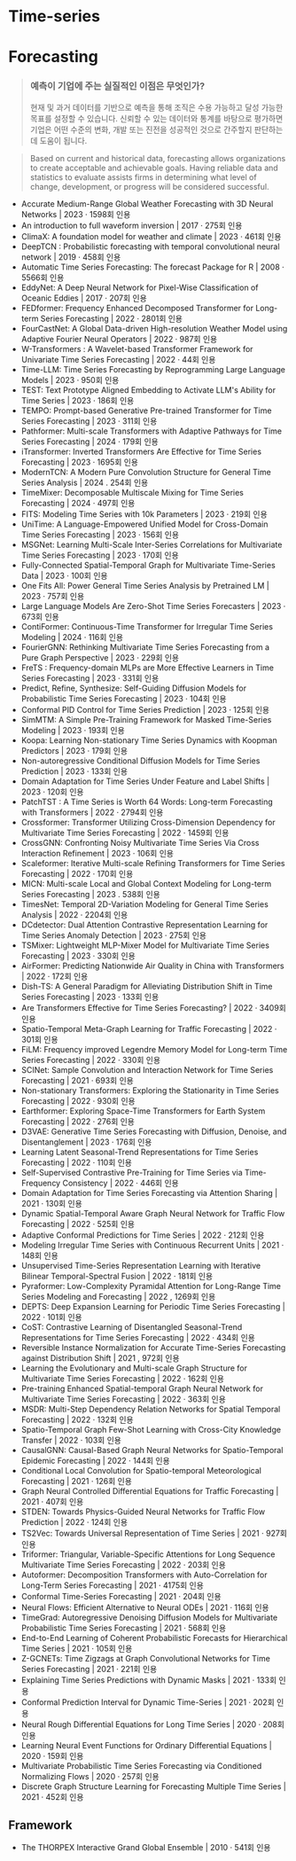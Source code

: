 # Time-series

# Forecasting
> ### 예측이 기업에 주는 실질적인 이점은 무엇인가?
> 현재 및 과거 데이터를 기반으로 예측을 통해 조직은 수용 가능하고 달성 가능한 목표를 설정할 수 있습니다.
> 신뢰할 수 있는 데이터와 통계를 바탕으로 평가하면 기업은 어떤 수준의 변화, 개발 또는 진전을 성공적인 것으로 간주할지 판단하는 데 도움이 됩니다.

>Based on current and historical data, forecasting allows organizations to create acceptable and achievable goals.
>Having reliable data and statistics to evaluate assists firms in determining what level of change, development, or progress will be considered successful.

- Accurate Medium-Range Global Weather Forecasting with 3D Neural Networks | 2023 · 1598회 인용
- An introduction to full waveform inversion | 2017 · 275회 인용
- ClimaX: A foundation model for weather and climate | 2023 · 461회 인용
- DeepTCN : Probabilistic forecasting with temporal convolutional neural network | 2019 · 458회 인용
- Automatic Time Series Forecasting: The forecast Package for R | 2008 · 5566회 인용
- EddyNet: A Deep Neural Network for Pixel-Wise Classification of Oceanic Eddies | 2017 · 207회 인용
- FEDformer: Frequency Enhanced Decomposed Transformer for Long-term Series Forecasting | 2022 · 2801회 인용
- FourCastNet: A Global Data-driven High-resolution Weather Model using Adaptive Fourier Neural Operators | 2022 · 987회 인용
- W-Transformers : A Wavelet-based Transformer Framework for Univariate Time Series Forecasting | 2022 · 44회 인용
- Time-LLM: Time Series Forecasting by Reprogramming Large Language Models | 2023 · 950회 인용
- TEST: Text Prototype Aligned Embedding to Activate LLM's Ability for Time Series | 2023 · 186회 인용
- TEMPO: Prompt-based Generative Pre-trained Transformer for Time Series Forecasting | 2023 · 311회 인용
- Pathformer: Multi-scale Transformers with Adaptive Pathways for Time Series Forecasting | 2024 · 179회 인용
- iTransformer: Inverted Transformers Are Effective for Time Series Forecasting | 2023 · 1695회 인용
- ModernTCN: A Modern Pure Convolution Structure for General Time Series Analysis | 2024 . 254회 인용
- TimeMixer: Decomposable Multiscale Mixing for Time Series Forecasting | 2024 · 497회 인용
- FITS: Modeling Time Series with 10k Parameters | 2023 · 219회 인용
- UniTime: A Language-Empowered Unified Model for Cross-Domain Time Series Forecasting | 2023 · 156회 인용
- MSGNet: Learning Multi-Scale Inter-Series Correlations for Multivariate Time Series Forecasting | 2023 · 170회 인용
- Fully-Connected Spatial-Temporal Graph for Multivariate Time-Series Data | 2023 · 100회 인용
- One Fits All: Power General Time Series Analysis by Pretrained LM | 2023 · 757회 인용
- Large Language Models Are Zero-Shot Time Series Forecasters | 2023 · 673회 인용
- ContiFormer: Continuous-Time Transformer for Irregular Time Series Modeling | 2024 · 116회 인용
- FourierGNN: Rethinking Multivariate Time Series Forecasting from a Pure Graph Perspective | 2023 · 229회 인용
- FreTS : Frequency-domain MLPs are More Effective Learners in Time Series Forecasting | 2023 · 331회 인용
- Predict, Refine, Synthesize: Self-Guiding Diffusion Models for Probabilistic Time Series Forecasting | 2023 · 104회 인용
- Conformal PID Control for Time Series Prediction | 2023 · 125회 인용
- SimMTM: A Simple Pre-Training Framework for Masked Time-Series Modeling | 2023 · 193회 인용
- Koopa: Learning Non-stationary Time Series Dynamics with Koopman Predictors | 2023 · 179회 인용
- Non-autoregressive Conditional Diffusion Models for Time Series Prediction | 2023 · 133회 인용
- Domain Adaptation for Time Series Under Feature and Label Shifts | 2023 · 120회 인용
- PatchTST : A Time Series is Worth 64 Words: Long-term Forecasting with Transformers | 2022 · 2794회 인용
- Crossformer: Transformer Utilizing Cross-Dimension Dependency for Multivariate Time Series Forecasting | 2022 · 1459회 인용
- CrossGNN: Confronting Noisy Multivariate Time Series Via Cross Interaction Refinement | 2023 · 106회 인용
- Scaleformer: Iterative Multi-scale Refining Transformers for Time Series Forecasting | 2022 · 170회 인용
- MICN: Multi-scale Local and Global Context Modeling for Long-term Series Forecasting | 2023 . 538회 인용
- TimesNet: Temporal 2D-Variation Modeling for General Time Series Analysis | 2022 · 2204회 인용
- DCdetector: Dual Attention Contrastive Representation Learning for Time Series Anomaly Detection | 2023 · 275회 인용
- TSMixer: Lightweight MLP-Mixer Model for Multivariate Time Series Forecasting | 2023 · 330회 인용
- AirFormer: Predicting Nationwide Air Quality in China with Transformers | 2022 · 172회 인용
- Dish-TS: A General Paradigm for Alleviating Distribution Shift in Time Series Forecasting | 2023 · 133회 인용
- Are Transformers Effective for Time Series Forecasting? | 2022 · 3409회 인용
- Spatio-Temporal Meta-Graph Learning for Traffic Forecasting | 2022 · 301회 인용
- FiLM: Frequency improved Legendre Memory Model for Long-term Time Series Forecasting | 2022 · 330회 인용
- SCINet: Sample Convolution and Interaction Network for Time Series Forecasting | 2021 · 693회 인용
- Non-stationary Transformers: Exploring the Stationarity in Time Series Forecasting | 2022 · 930회 인용
- Earthformer: Exploring Space-Time Transformers for Earth System Forecasting | 2022 · 276회 인용
- D3VAE: Generative Time Series Forecasting with Diffusion, Denoise, and Disentanglement | 2023 · 176회 인용
- Learning Latent Seasonal-Trend Representations for Time Series Forecasting | 2022 · 110회 인용
- Self-Supervised Contrastive Pre-Training for Time Series via Time-Frequency Consistency | 2022 · 446회 인용
- Domain Adaptation for Time Series Forecasting via Attention Sharing | 2021 · 130회 인용
- Dynamic Spatial-Temporal Aware Graph Neural Network for Traffic Flow Forecasting | 2022 · 525회 인용
- Adaptive Conformal Predictions for Time Series | 2022 · 212회 인용
- Modeling Irregular Time Series with Continuous Recurrent Units | 2021 · 148회 인용
- Unsupervised Time-Series Representation Learning with Iterative Bilinear Temporal-Spectral Fusion | 2022 · 181회 인용
- Pyraformer: Low-Complexity Pyramidal Attention for Long-Range Time Series Modeling and Forecasting | 2022 , 1269회 인용
- DEPTS: Deep Expansion Learning for Periodic Time Series Forecasting | 2022 · 101회 인용
- CoST: Contrastive Learning of Disentangled Seasonal-Trend Representations for Time Series Forecasting | 2022 · 434회 인용
- Reversible Instance Normalization for Accurate Time-Series Forecasting against Distribution Shift | 2021 , 972회 인용
- Learning the Evolutionary and Multi-scale Graph Structure for Multivariate Time Series Forecasting | 2022 · 162회 인용
- Pre-training Enhanced Spatial-temporal Graph Neural Network for Multivariate Time Series Forecasting | 2022 · 363회 인용
- MSDR: Multi-Step Dependency Relation Networks for Spatial Temporal Forecasting | 2022 · 132회 인용
- Spatio-Temporal Graph Few-Shot Learning with Cross-City Knowledge Transfer | 2022 · 103회 인용
- CausalGNN: Causal-Based Graph Neural Networks for Spatio-Temporal Epidemic Forecasting | 2022 · 144회 인용
- Conditional Local Convolution for Spatio-temporal Meteorological Forecasting | 2021 · 126회 인용
- Graph Neural Controlled Differential Equations for Traffic Forecasting | 2021 · 407회 인용
- STDEN: Towards Physics-Guided Neural Networks for Traffic Flow Prediction | 2022 · 124회 인용
- TS2Vec: Towards Universal Representation of Time Series | 2021 · 927회 인용
- Triformer: Triangular, Variable-Specific Attentions for Long Sequence Multivariate Time Series Forecasting | 2022 · 203회 인용
- Autoformer: Decomposition Transformers with Auto-Correlation for Long-Term Series Forecasting | 2021 · 4175회 인용
- Conformal Time-Series Forecasting | 2021 · 204회 인용
- Neural Flows: Efficient Alternative to Neural ODEs | 2021 · 116회 인용
- TimeGrad: Autoregressive Denoising Diffusion Models for Multivariate Probabilistic Time Series Forecasting | 2021 · 568회 인용
- End-to-End Learning of Coherent Probabilistic Forecasts for Hierarchical Time Series | 2021 · 105회 인용
- Z-GCNETs: Time Zigzags at Graph Convolutional Networks for Time Series Forecasting | 2021 · 221회 인용
- Explaining Time Series Predictions with Dynamic Masks | 2021 · 133회 인용
- Conformal Prediction Interval for Dynamic Time-Series | 2021 · 202회 인용
- Neural Rough Differential Equations for Long Time Series | 2020 · 208회 인용
- Learning Neural Event Functions for Ordinary Differential Equations | 2020 · 159회 인용
- Multivariate Probabilistic Time Series Forecasting via Conditioned Normalizing Flows | 2020 · 257회 인용
- Discrete Graph Structure Learning for Forecasting Multiple Time Series | 2021 · 452회 인용


## Framework
- The THORPEX Interactive Grand Global Ensemble | 2010 · 541회 인용
